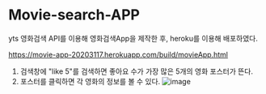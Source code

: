 # Movie-search-APP
yts 영화검색 API를 이용해 영화검색App을 제작한 후, heroku를 이용해 배포하였다.

https://movie-app-20203117.herokuapp.com/build/movieApp.html

1. 검색창에 "like 5"를 검색하면 좋아요 수가 가장 많은 5개의 영화 포스터가 뜬다.
2. 포스터를 클릭하면 각 영화의 정보를 볼 수 있다.
![image](https://user-images.githubusercontent.com/66251759/125166091-ea96cd80-e1d4-11eb-83b3-4c3f12ec275f.png)
